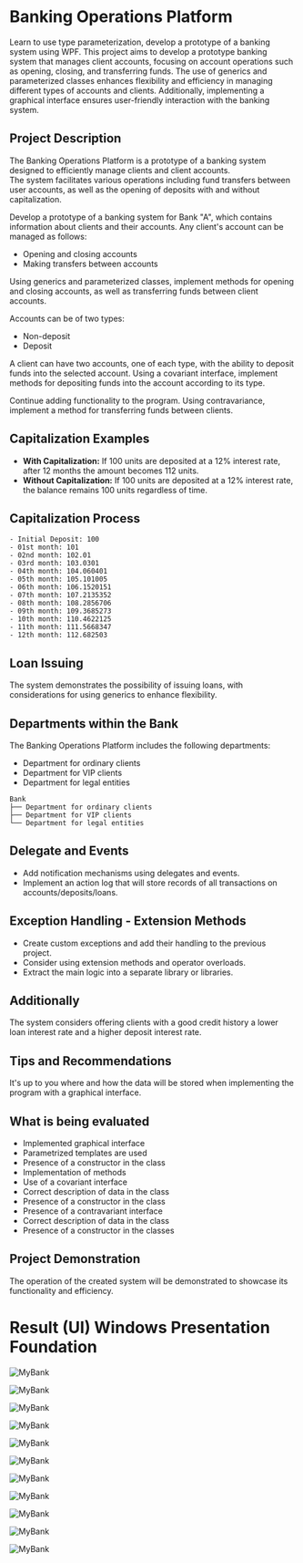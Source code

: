 # Banking Operations Platform

Learn to use type parameterization, develop a prototype of a banking system using WPF.
This project aims to develop a prototype banking system that manages client accounts, focusing on account operations such as opening, closing, and transferring funds. 
The use of generics and parameterized classes enhances flexibility and efficiency in managing different types of accounts and clients. 
Additionally, implementing a graphical interface ensures user-friendly interaction with the banking system.

## Project Description

The Banking Operations Platform is a prototype of a banking system designed to efficiently manage clients and client accounts.  
The system facilitates various operations including fund transfers between user accounts, as well as the opening of deposits with and without capitalization.

Develop a prototype of a banking system for Bank "A", which contains information about clients and their accounts. Any client's account can be managed as follows:

- Opening and closing accounts
- Making transfers between accounts

Using generics and parameterized classes, implement methods for opening and closing accounts, as well as transferring funds between client accounts.

Accounts can be of two types:

- Non-deposit
- Deposit

A client can have two accounts, one of each type, with the ability to deposit funds into the selected account. Using a covariant interface, implement methods for depositing funds into the account according to its type.

Continue adding functionality to the program. Using contravariance, implement a method for transferring funds between clients.

## Capitalization Examples

- **With Capitalization:** If 100 units are deposited at a 12% interest rate, after 12 months the amount becomes 112 units.
- **Without Capitalization:** If 100 units are deposited at a 12% interest rate, the balance remains 100 units regardless of time.

## Capitalization Process

```
- Initial Deposit: 100
- 01st month: 101
- 02nd month: 102.01
- 03rd month: 103.0301
- 04th month: 104.060401
- 05th month: 105.101005
- 06th month: 106.1520151
- 07th month: 107.2135352
- 08th month: 108.2856706
- 09th month: 109.3685273
- 10th month: 110.4622125
- 11th month: 111.5668347
- 12th month: 112.682503

```

## Loan Issuing

The system demonstrates the possibility of issuing loans, with considerations for using generics to enhance flexibility.

## Departments within the Bank

The Banking Operations Platform includes the following departments:
- Department for ordinary clients
- Department for VIP clients
- Department for legal entities

```
Bank
├── Department for ordinary clients
├── Department for VIP clients
└── Department for legal entities
```

## Delegate and Events

 - Add notification mechanisms using delegates and events.
 - Implement an action log that will store records of all transactions on accounts/deposits/loans.

## Exception Handling - Extension Methods

 - Create custom exceptions and add their handling to the previous project.
 - Consider using extension methods and operator overloads.
 - Extract the main logic into a separate library or libraries.

## Additionally

The system considers offering clients with a good credit history a lower loan interest rate and a higher deposit interest rate.

## Tips and Recommendations

It's up to you where and how the data will be stored when implementing the program with a graphical interface.

## What is being evaluated

- Implemented graphical interface
- Parametrized templates are used
- Presence of a constructor in the class
- Implementation of methods
- Use of a covariant interface
- Correct description of data in the class
- Presence of a constructor in the class
- Presence of a contravariant interface
- Correct description of data in the class
- Presence of a constructor in the classes


## Project Demonstration

The operation of the created system will be demonstrated to showcase its functionality and efficiency.

# Result (UI) Windows Presentation Foundation

![MyBank](../Pictures/bank.png)

![MyBank](../Pictures/bank00.png)

![MyBank](../Pictures/bank01.png)

![MyBank](../Pictures/bank02.png)

![MyBank](../Pictures/bank03.png)

![MyBank](../Pictures/bank04.png)

![MyBank](../Pictures/bank05.png)

![MyBank](../Pictures/bank06.png)

![MyBank](../Pictures/bank07.png)

![MyBank](../Pictures/bank08.png)

![MyBank](../Pictures/bank09.png)
